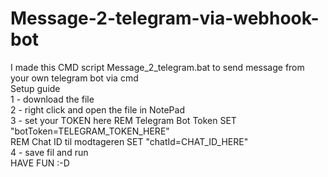 # Message-2-telegram-via-webhook-bot

I made this CMD script Message_2_telegram.bat to send message from your own telegram bot via cmd                                                                                                                                                                               
Setup guide                                                                                                                                                                                                                                                                                                                                                    
1 - download the file                                                                                                                                                                                                                                                                                                                                                    
2 - right click and open the file in NotePad                                                                                                                                                                                                                                                                                                                                                    
3 - set your TOKEN here                                                                                                                                                                                                                                                                                                                                                                                                                                                           REM Telegram Bot Token                                                                                                                                                                                            SET "botToken=TELEGRAM_TOKEN_HERE"                                                                                                                                                                                                                                                                                                                                                    
REM Chat ID til modtageren                                                                                                                                                                                                                SET "chatId=CHAT_ID_HERE"                                                                                                                                                                                                                                                                                                                                                    
4 - save fil and run                                                                                                                                                                                                                                                                                                                                                    
HAVE FUN :-D
